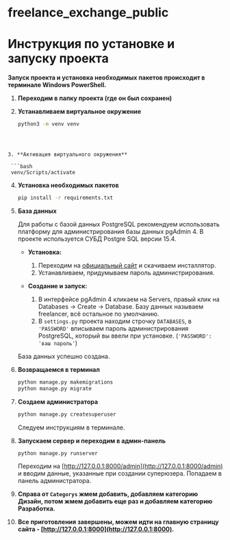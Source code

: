 # freelance_exchange_public

# Инструкция по установке и запуску проекта

**Запуск проекта и установка необходимых пакетов происходит в терминале Windows PowerShell.**

1. **Переходим в папку проекта (где он был сохранен)**

2. **Устанавливаем виртуальное окружение**

   ```bash
   python3 -m venv venv
  ```

   

3. **Активация виртуального окружения**

   ```bash
   venv/Scripts/activate
   ```

4. **Установка необходимых пакетов**

   ```bash
   pip install -r requirements.txt
   ```

5. **База данных**

   Для работы с базой данных PostgreSQL рекомендуем использовать платформу для администрирования базы данных pgAdmin 4.
   В проекте используется СУБД Postgre SQL версии 15.4.

   - **Установка:**
     1. Переходим на [официальный сайт](https://www.enterprisedb.com/downloads/postgres-postgresql-downloads) и скачиваем инсталлятор.
     2. Устанавливаем, придумываем пароль администрирования.

   - **Создание и запуск:**
     1. В интерфейсе pgAdmin 4 кликаем на Servers, правый клик на Databases -> Create -> Database. Базу данных называем freelancer, всё остальное по умолчанию.
     2. В `settings.py` проекта находим строчку `DATABASES`, в `'PASSWORD'` вписываем пароль администрирования PostgreSQL, который вы ввели при установке. (`'PASSWORD': 'ваш пароль'`)

   База данных успешно создана.

6. **Возвращаемся в терминал**

   ```bash
   python manage.py makemigrations
   python manage.py migrate
   ```

7. **Создаем администратора**

   ```bash
   python manage.py createsuperuser
   ```

   Следуем инструкциям в терминале.

8. **Запускаем сервер и переходим в админ-панель**

   ```bash
   python manage.py runserver
   ```

   Переходим на [http://127.0.0.1:8000/admin](http://127.0.0.1:8000/admin) и вводим данные, указанные при создании суперюзера. Попадаем в панель администратора.

9. **Справа от `Categorys` жмем добавить, добавляем категорию Дизайн, потом жмем добавить еще раз и добавляем категорию Разработка.**

10. **Все приготовления завершены, можем идти на главную страницу сайта - [http://127.0.0.1:8000](http://127.0.0.1:8000).**
